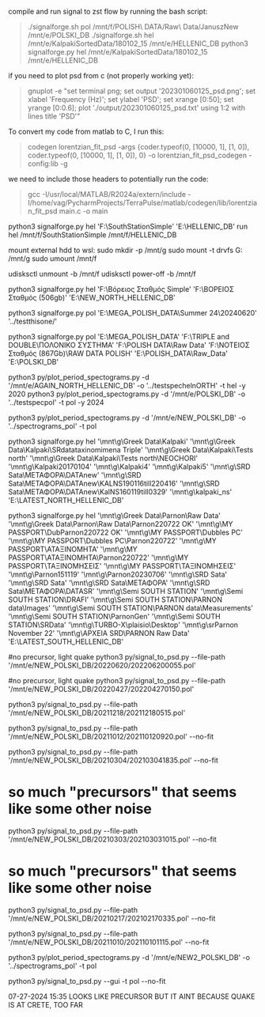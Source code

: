 
compile and run signal to zst flow by running the bash script:
 > ./signalforge.sh pol /mnt/f/POLISH\ DATA/Raw\ Data/JanuszNew /mnt/e/POLSKI_DB
 > ./signalforge.sh hel /mnt/e/KalpakiSortedData/180102_15 /mnt/e/HELLENIC_DB
 > python3 signalforge.py hel /mnt/e/KalpakiSortedData/180102_15 /mnt/e/HELLENIC_DB

if you need to plot psd from c (not properly working yet):
 > gnuplot -e "set terminal png; set output '202301060125_psd.png'; set xlabel 'Frequency (Hz)'; set ylabel 'PSD'; set xrange [0:50]; set yrange [0:0.6]; plot './output/202301060125_psd.txt' using 1:2 with lines title 'PSD'"

To convert my code from matlab to C, I run this:
 > codegen lorentzian_fit_psd -args {coder.typeof(0, [10000, 1], [1, 0]), coder.typeof(0, [10000, 1], [1, 0]), 0} -o lorentzian_fit_psd_codegen -config:lib -g

we need to include those headers to potentially run the code:
 > gcc -I/usr/local/MATLAB/R2024a/extern/include -I/home/vag/PycharmProjects/TerraPulse/matlab/codegen/lib/lorentzian_fit_psd main.c -o main


python3 signalforge.py hel 'F:\SouthStationSimple' 'E:\HELLENIC_DB'
run hel /mnt/f/SouthStationSimple /mnt/f/HELLENIC_DB


mount external hdd to wsl:
sudo mkdir -p /mnt/g
sudo mount -t drvfs G: /mnt/g
sudo umount /mnt/f

udisksctl unmount -b /mnt/f
udisksctl power-off -b /mnt/f


python3 signalforge.py hel 'F:\Βόρειος Σταθμός Simple' 'F:\ΒΟΡΕΙΟΣ Σταθμός (506gb)' 'E:\NEW_NORTH_HELLENIC_DB' 

python3 signalforge.py pol 'E:\MEGA_POLISH_DATA\Summer 24\20240620' '../testthisone/'

python3 signalforge.py pol 'E:\MEGA_POLISH_DATA' 'F:\TRIPLE and DOUBLE\ΠΟΛΟΝΙΚΟ ΣΥΣΤΗΜΑ' 'F:\POLISH DATA\Raw Data' 'F:\ΝΟΤΕΙΟΣ Σταθμός (867Gb)\RAW DATA POLISH' 'E:\POLISH_DATA\Raw_Data' 'E:\POLSKI_DB'

python3 py/plot_period_spectograms.py -d '/mnt/e/AGAIN_NORTH_HELLENIC_DB' -o '../testspechelnORTH' -t hel -y 2020
python3 py/plot_period_spectograms.py -d '/mnt/e/POLSKI_DB' -o '../testspecpol' -t pol -y 2024

python3 py/plot_period_spectograms.py -d '/mnt/e/NEW_POLSKI_DB' -o '../spectrograms_pol' -t pol

python3 signalforge.py hel '\mnt\g\Greek Data\Kalpaki' '\mnt\g\Greek Data\Kalpaki\SRdatataxinomimena Triple' '\mnt\g\Greek Data\Kalpaki\Tests north' '\mnt\g\Greek Data\Kalpaki\Tests north\NEOCHORI' '\mnt\g\Kalpaki20170104' '\mnt\g\Kalpaki4' '\mnt\g\Kalpaki5' '\mnt\g\SRD Sata\ΜΕΤΑΦΟΡΑ\DATAnew' '\mnt\g\SRD Sata\ΜΕΤΑΦΟΡΑ\DATAnew\KALNS190116till220416' '\mnt\g\SRD Sata\ΜΕΤΑΦΟΡΑ\DATAnew\KalNS160119till0329' '\mnt\g\kalpaki_ns' 'E:\LATEST_NORTH_HELLENIC_DB'

python3 signalforge.py hel '\mnt\g\Greek Data\Parnon\Raw Data' '\mnt\g\Greek Data\Parnon\Raw Data\Parnon220722  OK' '\mnt\g\MY PASSPORT\DubParnon220722  OK' '\mnt\g\MY PASSPORT\Dubbles PC' '\mnt\g\MY PASSPORT\Dubbles PC\Parnon220722' '\mnt\g\MY PASSPORT\ΑΤΑΞΙΝΟΜΗΤΑ' '\mnt\g\MY PASSPORT\ΑΤΑΞΙΝΟΜΗΤΑ\Parnon220722' '\mnt\g\MY PASSPORT\ΤΑΞΙΝΟΜΗΣΕΙΣ' '\mnt\g\MY PASSPORT\ΤΑΞΙΝΟΜΗΣΕΙΣ' '\mnt\g\Parnon151119' '\mnt\g\Parnon20230706' '\mnt\g\SRD Sata' '\mnt\g\SRD Sata' '\mnt\g\SRD Sata\ΜΕΤΑΦΟΡΑ' '\mnt\g\SRD Sata\ΜΕΤΑΦΟΡΑ\DATASR' '\mnt\g\Semi SOUTH STATION' '\mnt\g\Semi SOUTH STATION\DRAFI' '\mnt\g\Semi SOUTH STATION\PARNON data\Images' '\mnt\g\Semi SOUTH STATION\PARNON data\Measurements' '\mnt\g\Semi SOUTH STATION\ParnonGen' '\mnt\g\Semi SOUTH STATION\SRData' '\mnt\g\TURBO-X\plaisio\Desktop' '\mnt\g\srParnon November 22' '\mnt\g\ΑΡΧΕΙΑ SRD\PARNON Raw Data' 'E:\LATEST_SOUTH_HELLENIC_DB'



#no precursor, light quake
python3 py/signal_to_psd.py --file-path '/mnt/e/NEW_POLSKI_DB/20220620/202206200055.pol'

#no precursor, light quake
python3 py/signal_to_psd.py --file-path '/mnt/e/NEW_POLSKI_DB/20220427/202204270150.pol' 


python3 py/signal_to_psd.py --file-path '/mnt/e/NEW_POLSKI_DB/20211218/202112180515.pol'

python3 py/signal_to_psd.py --file-path '/mnt/e/NEW_POLSKI_DB/20211012/202110120920.pol' --no-fit

python3 py/signal_to_psd.py --file-path '/mnt/e/NEW_POLSKI_DB/20210304/202103041835.pol' --no-fit

# so much "precursors" that seems like some other noise
python3 py/signal_to_psd.py --file-path '/mnt/e/NEW_POLSKI_DB/20210303/202103031015.pol' --no-fit

# so much "precursors" that seems like some other noise
python3 py/signal_to_psd.py --file-path '/mnt/e/NEW_POLSKI_DB/20210217/202102170335.pol' --no-fit

python3 py/signal_to_psd.py --file-path '/mnt/e/NEW_POLSKI_DB/20211010/202110101115.pol' --no-fit

python3 py/plot_period_spectograms.py -d '/mnt/e/NEW2_POLSKI_DB' -o '../spectrograms_pol' -t pol

python3 py/signal_to_psd.py --gui -t pol --no-fit


07-27-2024 15:35 LOOKS LIKE PRECURSOR BUT IT AINT BECAUSE QUAKE IS AT CRETE, TOO FAR
